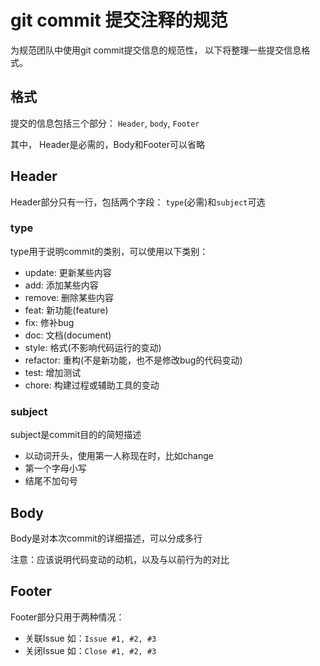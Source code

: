 # git commit 提交注释的规范

为规范团队中使用git commit提交信息的规范性， 以下将整理一些提交信息格式。

## 格式
提交的信息包括三个部分： `Header`, `body`, `Footer`

其中， Header是必需的，Body和Footer可以省略

## Header
Header部分只有一行，包括两个字段： `type`(必需)和`subject`可选

### type
type用于说明commit的类别，可以使用以下类别：

- update: 更新某些内容
- add: 添加某些内容
- remove: 删除某些内容
- feat: 新功能(feature)
- fix: 修补bug
- doc: 文档(document)
- style: 格式(不影响代码运行的变动)
- refactor: 重构(不是新功能，也不是修改bug的代码变动)
- test: 增加测试
- chore: 构建过程或辅助工具的变动

### subject
subject是commit目的的简短描述
- 以动词开头，使用第一人称现在时，比如change
- 第一个字母小写
- 结尾不加句号

## Body
Body是对本次commit的详细描述，可以分成多行

注意：应该说明代码变动的动机，以及与以前行为的对比

## Footer
Footer部分只用于两种情况：
- 关联Issue   如：`Issue #1, #2, #3`
- 关闭Issue   如：`Close #1, #2, #3`
